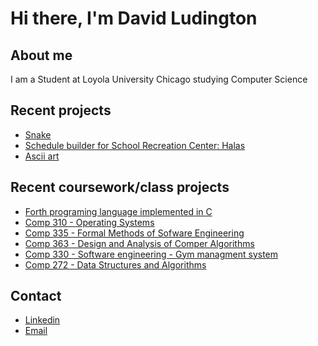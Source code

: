# Hi there, I'm David Ludington 

## About me 
I am a Student at Loyola University Chicago studying Computer Science 

## Recent projects 
- [Snake](https://github.com/davidludington/snake-raylibTest)
- [Schedule builder for School Recreation Center: Halas](https://github.com/davidludington/halas_Mock_Schedule_maker)
- [Ascii art](https://github.com/davidludington/image_to_ascii)

## Recent coursework/class projects
- [Forth programing language implemented in C](https://github.com/davidludington/Forth)
- [Comp 310 - Operating Systems](https://github.com/davidludington/comp310-starter)
- [Comp 335 - Formal Methods of Sofware Engineering](https://github.com/davidludington/Comp335)
- [Comp 363 - Design and Analysis of Comper Algorithms](https://github.com/davidludington/comp363assignments)
- [Comp 330 - Software engineering - Gym managment system](https://github.com/davidludington/c330-project)
- [Comp 272 - Data Structures and Algorithms](https://github.com/davidludington/Comp-272-)


## Contact 
- [Linkedin](https://www.linkedin.com/in/david-ludington-903389249/)
- [Email](mailto:dludington@luc.edu)

<!--
**davidludington/davidludington** is a ✨ _special_ ✨ repository because its `README.md` (this file) appears on your GitHub profile.

Here are some ideas to get you started:

- 🔭 I’m currently working on ...
- 🌱 I’m currently learning ...
- 👯 I’m looking to collaborate on ...
- 🤔 I’m looking for help with ...
- 💬 Ask me about ...
- 📫 How to reach me: ...
- 😄 Pronouns: ...
- ⚡ Fun fact: ...
-->
